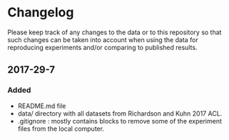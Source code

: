 # Changelog
Please keep track of any changes to the data or to this repository so that such changes can be taken into account when using the data for reproducing experiments and/or comparing to published results. 


##  2017-29-7
### Added
- README.md file 
- data/ directory with all datasets from Richardson and Kuhn 2017 ACL. 
- .gitignore : mostly contains blocks to remove some of the experiment files from the local computer. 

